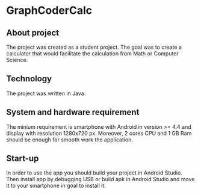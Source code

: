 # GraphCoderCalc
## About project
The project was created as a student project. The goal was to create a calculator that would facilitate the calculation from Math or Computer Science.
## Technology
The project was written in Java.
## System and hardware requirement
The minium requirement is smartphone with Android in version >= 4.4 and display with resolution 1280x720 px. Moreover, 2 cores CPU and 1 GB Ram should be enough for smooth work the application.
## Start-up
In order to use the app you should build your project in Android Studio.
Then install app by debugging USB or build apk in Android Studio and move it to your smartphone in goal to install it.
